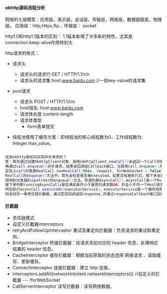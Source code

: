 #### okhttp源码流程分析

网络的七层模型：应用层，表示层，会话层，传输层，网络层，数据链路层，物理层。
应用层：http,https,ftp...
传输层： socket

http1.0和http1.1版本的区别：
1.1版本新增了许多新的特性，尤其是connection:keep-alive作用特别大

http请求的格式：
* 请求头
  * 请求头的请求行:GET / HTTP/1.1/r/n
  * 请求头的请求集:host:www.baidu.com //一些key-value的请求集
* post请求
  * 请求头 POST / HTTP/1.1/r/n
  * host域名: host:www.baidu.com
  * 请求体长度 content-length
  * 请求体类型
    * form表单提交

 * 线程池使用了缓存方案：即线程池的核心线程数为0，工作线程数为Integer.max_value。

```java

说说okhttp是如何实现异步请求的？
答：首先通过创建OkHttpClient对象，调用okHttpClient.newCall()会返回一个Call对象,
再通过call.enqueue()异步请求，结果会回调给Callback接口。当调用call.enqueue()方法的时候，
实际上call对象是RealCall.newRealCall(this, request, forWebSocket = false)，RealCall是Call的子类，
RealCall的enqueue()方法中，首先会检查是否被executed，如果没有被执行过，接下来会执行  client.dispatcher.enqueue(AsyncCall(responseCallback))，
调用到分发器Dispatcher的enqueue()方法，传递的是AsyncCall(),AsyncCall是一个Runnable,Dispatcher的enqueue方法，readyAsyncCalls加入到待执行队列中，
接下来判断runningAsyncCalls是否满足条件小于最答的请求数64，并且小于同一个Host请求数5,则runningAsyncCalls队列会把任务asyncCall添加进去，并且executableCalls会添加到集合中，
然后执行asyncCall.executeOn(executorService)，executorService是一个缓存线程池，接下来通过执行executorService.execute(this)，这个this就是runnable,因此会执行run()方法中的getResponseWithInterceptorChain(),
则会经历一串责任链拦截器，通过层层回调返回response,并通过responseCallback接口回调给Callback最初调用的地方，到这里就执行完毕，然后就会执行一些清理工作。

```

####  拦截器
* 责任链模式
* 自定义拦截器interceptors
* retryAndFollowUpInterceptor 重试及重定向拦截器：负责请求的重试和重定向。
* BridgeInterceptor 桥接拦截器：给请求添加对应的 header 信息，处理响应结果的 header 信息。
* CacheInterceptor 缓存拦截器：根据当前获取的状态选择 网络请求 、读取缓存、更新缓存。
* ConnectInterceptor 连接拦截器：建立 http 连接。
* interceptors.addAll(networkIntclient.networkInterceptors())  //自定义的拦截器 --- !forWebSocket
* CallServerInterceptor 读写拦截器：读写网络数据。
